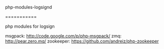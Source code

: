 php-modules-logsignd

===========

php modules for logsign

msgpack: http://code.google.com/p/php-msgpack/
zmq: http://pear.zero.mq/
zookeeper: https://github.com/andreiz/php-zookeeper
